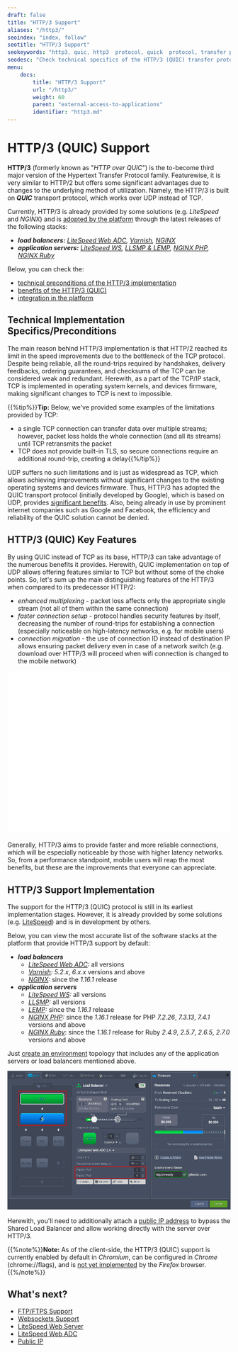 ```yaml
---
draft: false
title: "HTTP/3 Support"
aliases: "/http3/"
seoindex: "index, follow"
seotitle: "HTTP/3 Support"
seokeywords: "http3, quic, http3  protocol, quick  protocol, transfer protocol, http3 transfer protocol, quic transfer protocol, http3 paas, http3 support, http3 specifics, http3 features, quic paas, quic support, quic specifics, quic features"
seodesc: "Check technical specifics of the HTTP/3 (QUIC) transfer protocol implementation, its benefits, and key features. Learn about HTTP/3 support implementation at the platform."
menu: 
    docs:
        title: "HTTP/3 Support"
        url: "/http3/"
        weight: 60
        parent: "external-access-to-applications"
        identifier: "http3.md"
---
```


# HTTP/3 (QUIC) Support

**HTTP/3** (formerly known as "*HTTP over QUIC*") is the to-become third major version of the Hypertext Transfer Protocol family. Featurewise, it is very similar to HTTP/2 but offers some significant advantages due to changes to the underlying method of utilization. Namely, the HTTP/3 is built on ***QUIC*** transport protocol, which works over UDP instead of TCP.

Currently, HTTP/3 is already provided by some solutions (e.g. *LiteSpeed* and *NGINX*) and is [adopted by the platform](#http3-support-implementation) through the latest releases of the following stacks:

* _**load balancers:** [LiteSpeed Web ADC](/litespeed-web-adc/), [Varnish](/varnish/), [NGINX](/nginx-load-balancer/)_
* _**application servers:** [LiteSpeed WS](/litespeed-web-server/), [LLSMP & LEMP](/lemp-llsmp/), [NGINX PHP](/nginx-php/), [NGINX Ruby](/nginx-ruby/)_

Below, you can check the:

* [technical preconditions of the HTTP/3 implementation](#technical-implementation-specificspreconditions)
* [benefits of the HTTP/3 (QUIC)](#http3-quic-key-features)
* [integration in the platform](#http3-support-implementation)


## Technical Implementation Specifics/Preconditions

The main reason behind HTTP/3 implementation is that HTTP/2 reached its limit in the speed improvements due to the bottleneck of the TCP protocol. Despite being reliable, all the round-trips required by handshakes, delivery feedbacks, ordering guarantees, and checksums of the TCP can be considered weak and redundant. Herewith, as a part of the TCP/IP stack, TCP is implemented in operating system kernels, and devices firmware, making significant changes to TCP is next to impossible.

{{%tip%}}**Tip:** Below, we've provided some examples of the limitations provided by TCP:

* a single TCP connection can transfer data over multiple streams; however, packet loss holds the whole connection (and all its streams) until TCP retransmits the packet
* TCP does not provide built-in TLS, so secure connections require an additional round-trip, creating a delay{{%/tip%}}

UDP suffers no such limitations and is just as widespread as TCP, which allows achieving improvements without significant changes to the existing operating systems and devices firmware. Thus, HTTP/3 has adopted the QUIC transport protocol (initially developed by Google), which is based on UDP, provides [significant benefits](#http3-quic-key-features). Also, being already in use by prominent internet companies such as Google and Facebook, the efficiency and reliability of the QUIC solution cannot be denied.


## HTTP/3 (QUIC) Key Features

By using QUIC instead of TCP as its base, HTTP/3 can take advantage of the numerous benefits it provides. Herewith, QUIC implementation on top of UDP allows offering features similar to TCP but without some of the choke points. So, let's sum up the main distinguishing features of the HTTP/3 when compared to its predecessor HTTP/2:

* *enhanced multiplexing* - packet loss affects only the appropriate single stream (not all of them within the same connection)
* *faster connection setup* - protocol handles security features by itself, decreasing the number of round-trips for establishing a connection (especially noticeable on high-latency networks, e.g. for mobile users)
* *connection migration* - the use of connection ID instead of destination IP allows ensuring packet delivery even in case of a network switch (e.g. download over HTTP/3 will proceed when wifi connection is changed to the mobile network)

![HTTP2 vs HTTP3](01-http2-vs-http3.gif)

Generally, HTTP/3 aims to provide faster and more reliable connections, which will be especially noticeable by those with higher latency networks. So, from a performance standpoint, mobile users will reap the most benefits, but these are the improvements that everyone can appreciate.


## HTTP/3 Support Implementation

The support for the HTTP/3 (QUIC) protocol is still in its earliest implementation stages. However, it is already provided by some solutions (e.g. [LiteSpeed](https://www.litespeedtech.com/latest-techs/http-3-is-coming)) and is in development by others.

Below, you can view the most accurate list of the software stacks at the platform that provide HTTP/3 support by default:

* ***load balancers***
    * *[LiteSpeed Web ADC](/litespeed-web-adc/):* all versions
    * *[Varnish](/varnish/):* *5.2.x*, *6.x.x* versions and above
    * *[NGINX](/nginx-load-balancer/):* since the *1.16.1* release
* ***application servers***
    * *[LiteSpeed WS](/litespeed-web-server/):* all versions
    * *[LLSMP](/lemp-llsmp/):* all versions
    * *[LEMP](/lemp-llsmp/):* since the *1.16.1* release
    * *[NGINX PHP](/nginx-php/):* since the *1.16.1* release for PHP *7.2.26*, *7.3.13*, *7.4.1* versions and above
    * *[NGINX Ruby](/nginx-ruby/)*: since the *1.16.1* release for Ruby *2.4.9*, *2.5.7*, *2.6.5*, *2.7.0* versions and above

Just [create an environment](/setting-up-environment/) topology that includes any of the application servers or load balancers mentioned above.

![HTTP3 ready servers](02-http3-ready-servers.png)

Herewith, you'll need to additionally attach a [public IP address](/public-ip/) to bypass the Shared Load Balancer and allow working directly with the server over HTTP/3.

{{%note%}}**Note:** As of the client-side, the HTTP/3 (QUIC) support is currently enabled by default in *Chromium*, can be configured in *Chrome* (chrome://flags), and is [not yet implemented](https://bugzilla.mozilla.org/show_bug.cgi?id=1158011) by the *Firefox* browser.{{%/note%}}


## What's next?

* [FTP/FTPS Support](/ftp-ftps-support/)
* [Websockets Support](/websockets/)
* [LiteSpeed Web Server](/litespeed-web-server/)
* [LiteSpeed Web ADC](/litespeed-web-adc/)
* [Public IP](/public-ip/)